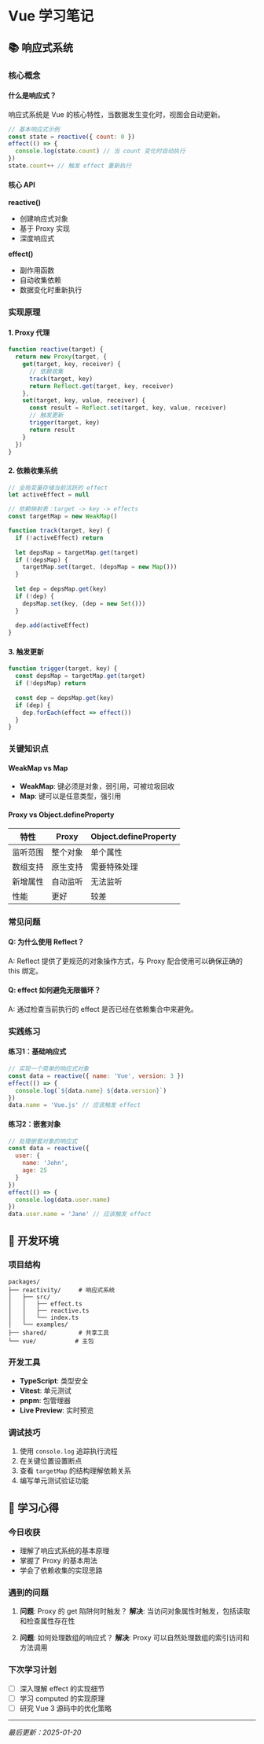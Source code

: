 # Vue 学习笔记

## 📚 响应式系统

### 核心概念

#### 什么是响应式？
响应式系统是 Vue 的核心特性，当数据发生变化时，视图会自动更新。

```javascript
// 基本响应式示例
const state = reactive({ count: 0 })
effect(() => {
  console.log(state.count) // 当 count 变化时自动执行
})
state.count++ // 触发 effect 重新执行
```

#### 核心 API

**reactive()**
- 创建响应式对象
- 基于 Proxy 实现
- 深度响应式

**effect()**
- 副作用函数
- 自动收集依赖
- 数据变化时重新执行

### 实现原理

#### 1. Proxy 代理
```javascript
function reactive(target) {
  return new Proxy(target, {
    get(target, key, receiver) {
      // 依赖收集
      track(target, key)
      return Reflect.get(target, key, receiver)
    },
    set(target, key, value, receiver) {
      const result = Reflect.set(target, key, value, receiver)
      // 触发更新
      trigger(target, key)
      return result
    }
  })
}
```

#### 2. 依赖收集系统
```javascript
// 全局变量存储当前活跃的 effect
let activeEffect = null

// 依赖映射表：target -> key -> effects
const targetMap = new WeakMap()

function track(target, key) {
  if (!activeEffect) return
  
  let depsMap = targetMap.get(target)
  if (!depsMap) {
    targetMap.set(target, (depsMap = new Map()))
  }
  
  let dep = depsMap.get(key)
  if (!dep) {
    depsMap.set(key, (dep = new Set()))
  }
  
  dep.add(activeEffect)
}
```

#### 3. 触发更新
```javascript
function trigger(target, key) {
  const depsMap = targetMap.get(target)
  if (!depsMap) return
  
  const dep = depsMap.get(key)
  if (dep) {
    dep.forEach(effect => effect())
  }
}
```

### 关键知识点

#### WeakMap vs Map
- **WeakMap**: 键必须是对象，弱引用，可被垃圾回收
- **Map**: 键可以是任意类型，强引用

#### Proxy vs Object.defineProperty
| 特性 | Proxy | Object.defineProperty |
|------|-------|----------------------|
| 监听范围 | 整个对象 | 单个属性 |
| 数组支持 | 原生支持 | 需要特殊处理 |
| 新增属性 | 自动监听 | 无法监听 |
| 性能 | 更好 | 较差 |

### 常见问题

#### Q: 为什么使用 Reflect？
A: Reflect 提供了更规范的对象操作方式，与 Proxy 配合使用可以确保正确的 this 绑定。

#### Q: effect 如何避免无限循环？
A: 通过检查当前执行的 effect 是否已经在依赖集合中来避免。

### 实践练习

#### 练习1：基础响应式
```javascript
// 实现一个简单的响应式对象
const data = reactive({ name: 'Vue', version: 3 })
effect(() => {
  console.log(`${data.name} ${data.version}`)
})
data.name = 'Vue.js' // 应该触发 effect
```

#### 练习2：嵌套对象
```javascript
// 处理嵌套对象的响应式
const data = reactive({
  user: {
    name: 'John',
    age: 25
  }
})
effect(() => {
  console.log(data.user.name)
})
data.user.name = 'Jane' // 应该触发 effect
```

## 🔧 开发环境

### 项目结构
```
packages/
├── reactivity/     # 响应式系统
│   ├── src/
│   │   ├── effect.ts
│   │   ├── reactive.ts
│   │   └── index.ts
│   └── examples/
├── shared/         # 共享工具
└── vue/           # 主包
```

### 开发工具
- **TypeScript**: 类型安全
- **Vitest**: 单元测试
- **pnpm**: 包管理器
- **Live Preview**: 实时预览

### 调试技巧
1. 使用 `console.log` 追踪执行流程
2. 在关键位置设置断点
3. 查看 `targetMap` 的结构理解依赖关系
4. 编写单元测试验证功能

## 📝 学习心得

### 今日收获
- 理解了响应式系统的基本原理
- 掌握了 Proxy 的基本用法
- 学会了依赖收集的实现思路

### 遇到的问题
1. **问题**: Proxy 的 get 陷阱何时触发？
   **解决**: 当访问对象属性时触发，包括读取和检查属性存在性

2. **问题**: 如何处理数组的响应式？
   **解决**: Proxy 可以自然处理数组的索引访问和方法调用

### 下次学习计划
- [ ] 深入理解 effect 的实现细节
- [ ] 学习 computed 的实现原理
- [ ] 研究 Vue 3 源码中的优化策略

---
*最后更新：2025-01-20*